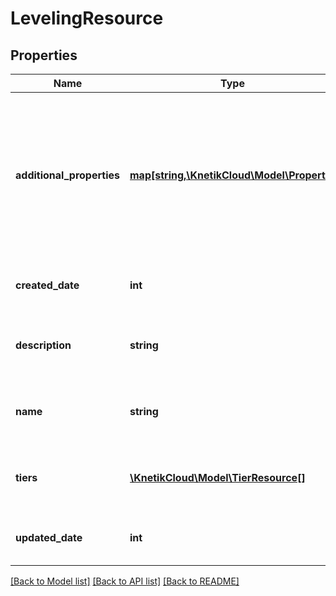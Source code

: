# LevelingResource

## Properties
Name | Type | Description | Notes
------------ | ------------- | ------------- | -------------
**additional_properties** | [**map[string,\KnetikCloud\Model\Property]**](Property.md) | A map of additional properties, keyed on the property name.  Must match the names and types defined in the template for this item type | [optional] 
**created_date** | **int** | The date the leveling schema was created | [optional] 
**description** | **string** | The description of the leveling schema | [optional] 
**name** | **string** | The name of the leveling schema.  IMMUTABLE | 
**tiers** | [**\KnetikCloud\Model\TierResource[]**](TierResource.md) | A set of tiers that contain experience boundaries | [optional] 
**updated_date** | **int** | The date the leveling schema was updated | [optional] 

[[Back to Model list]](../README.md#documentation-for-models) [[Back to API list]](../README.md#documentation-for-api-endpoints) [[Back to README]](../README.md)


